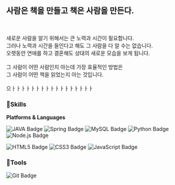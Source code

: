 <h2>사람은 책을 만들고 책은 사람을 만든다.</h2>​

새로운 사람을 알기 위해서는 큰 노력과 시간이 필요합니다.<br />
그러나 노력과 시간을 들인다고 해도 그 사람을 다 알 수는 없습니다.<br />
오랫동안 연애를 하고 결혼해도 상대의 새로운 모습을 보게 됩니다.<br />
<br />
그 사람이 어떤 사람인지 아는데 가장 효율적인 방법은<br />
그 사람이 어떤 책을 읽었는지 아는 것입니다.<br />
<br />
으ㅏㅏㅏㅏㅏㅏㅏㅏㅏㅏㅏㅏㅏㅏㅏㅏㅏ
<br />

<h3>💪Skills</h3>
<b>Platforms & Languages</b>

 <p>
  <img alt="JAVA Badge" src="https://img.shields.io/badge/Java-007396?style=flat-square&logo=Java&logoColor=white"/>
  <img alt="Spring Badge" src="https://img.shields.io/badge/Spring-6DB33F?style=flat-square&logo=Spring&logoColor=white"/>
  <img alt="MySQL Badge" src="https://img.shields.io/badge/MySQL-4479A1?style=flat-square&logo=MySQL&logoColor=white"/>
  <img alt="Python Badge" src="https://img.shields.io/badge/Python-3776AB?style=flat-square&logo=Python&logoColor=white"/>
  <img alt="Node.js Badge" src="https://img.shields.io/badge/Node.js-339933?style=flat-square&logo=Node.js&logoColor=white"/>
 </p>
  <p>
   <img alt="HTML5 Badge" src="https://img.shields.io/badge/HTML5-E34F26?style=flat-square&logo=HTML5&logoColor=white"/>
   <img alt="CSS3 Badge" src="https://img.shields.io/badge/CSS3-1572B6?style=flat-square&logo=CSS3&logoColor=white"/>
   <img alt="JavaScript Badge" src="https://img.shields.io/badge/JavaScript-F7DF1E?style=flat-square&logo=JavaScript&logoColor=white"/>
  </p>

<h3>🔧Tools</h3>
<img alt="Git Badge" src="https://img.shields.io/badge/Git-F05032?style=flat-square&logo=Git&logoColor=white"/>
